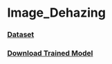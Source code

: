 # Image_Dehazing
### [Dataset](https://drive.google.com/drive/folders/1xY8wKRAHzqY2BqlehbynMMmv9RKRyG0K?usp=drive_link)
### [Download Trained Model](https://drive.google.com/file/d/1--VpTV5QVR0bS4TzW2ImH_-NaaN_M6qQ/view?usp=sharing)
